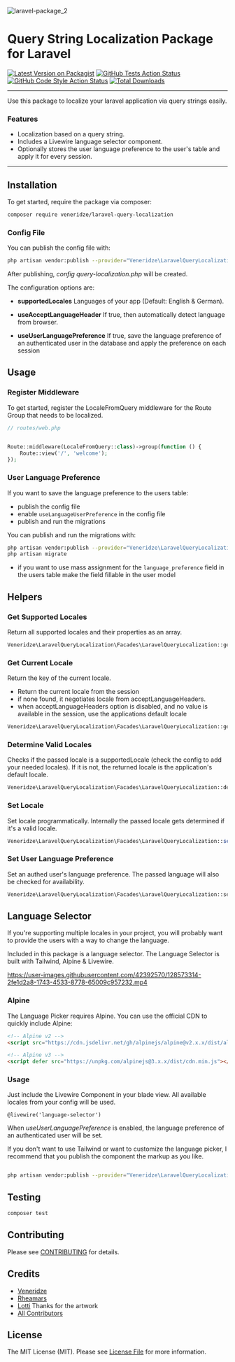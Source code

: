 ![laravel-package_2](https://user-images.githubusercontent.com/42392570/128426801-fe9ad4cc-1063-4fb3-9e0e-62a5e9dfaaf2.png)

# Query String Localization Package for Laravel

[![Latest Version on Packagist](https://img.shields.io/packagist/v/veneridze/laravel-query-localization.svg?style=flat-square)](https://packagist.org/packages/veneridze/laravel-query-localization)
[![GitHub Tests Action Status](https://img.shields.io/github/workflow/status/veneridze/laravel-query-localization/run-tests?label=tests)](https://github.com/veneridze/laravel-query-localization/actions?query=workflow%3Arun-tests+branch%3Amain)
[![GitHub Code Style Action Status](https://img.shields.io/github/workflow/status/veneridze/laravel-query-localization/Check%20&%20fix%20styling?label=code%20style)](https://github.com/veneridze/laravel-query-localization/actions?query=workflow%3A"Check+%26+fix+styling"+branch%3Amain)
[![Total Downloads](https://img.shields.io/packagist/dt/veneridze/laravel-query-localization.svg?style=flat-square)](https://packagist.org/packages/veneridze/laravel-query-localization)

---

Use this package to localize your laravel application via query strings easily.

### Features

- Localization based on a query string.
- Includes a Livewire language selector component.
- Optionally stores the user language preference to the user's table and apply it for every session.

---

## Installation

To get started, require the package via composer:

```bash
composer require veneridze/laravel-query-localization
```

### Config File

You can publish the config file with:

```bash
php artisan vendor:publish --provider="Veneridze\LaravelQueryLocalization\LaravelQueryLocalizationServiceProvider" --tag="laravel-query-localization-config"
```

After publishing, *config query-localization.php* will be created.

The configuration options are:

- **supportedLocales** Languages of your app (Default: English & German).

- **useAcceptLanguageHeader** If true, then automatically detect language from browser.

- **useUserLanguagePreference** If true, save the language preference of an authenticated user in the database and apply the preference on each session

## Usage

### Register Middleware

To get started, register the LocaleFromQuery middleware for the Route Group that needs to be localized.

```php
// routes/web.php


Route::middleware(LocaleFromQuery::class)->group(function () {
    Route::view('/', 'welcome');
});
```

### User Language Preference

If you want to save the language preference to the users table:

- publish the config file
- enable ```useLanguageUserPreference``` in the config file
- publish and run the migrations

You can publish and run the migrations with:

```bash
php artisan vendor:publish --provider="Veneridze\LaravelQueryLocalization\LaravelQueryLocalizationServiceProvider" --tag="query-localization-migrations"
php artisan migrate
```

- if you want to use mass assignment for the ```language_preference``` field in the users table make the field fillable in the user model

## Helpers

### Get Supported Locales

Return all supported locales and their properties as an array.

```php
Veneridze\LaravelQueryLocalization\Facades\LaravelQueryLocalization::getSupportedLocales();
```

### Get Current Locale

Return the key of the current locale.

- Return the current locale from the session
- if none found, it negotiates locale from acceptLanguageHeaders.
- when acceptLanguageHeaders option is disabled, and no value is available in the session, use the applications default locale

```php
Veneridze\LaravelQueryLocalization\Facades\LaravelQueryLocalization::getCurrentLocale();
```

### Determine Valid Locales

Checks if the passed locale is a supportedLocale (check the config to add your needed locales). If it is not, the returned locale is the application's default locale.

```php
Veneridze\LaravelQueryLocalization\Facades\LaravelQueryLocalization::determineValidLanguage('en');
```

### Set Locale

Set locale programmatically. Internally the passed locale gets determined if it's a valid locale.

```php
Veneridze\LaravelQueryLocalization\Facades\LaravelQueryLocalization::setLocale('en');
```

### Set User Language Preference

Set an authed user's language preference. The passed language will also be checked for availability.

```php
Veneridze\LaravelQueryLocalization\Facades\LaravelQueryLocalization::setUserLanguagePreference('en');
```

## Language Selector

If you're supporting multiple locales in your project, you will probably want to provide the users with a way to change the language.

Included in this package is a language selector. The Language Selector is built with Tailwind, Alpine & Livewire.

<https://user-images.githubusercontent.com/42392570/128573314-2fe1d2a8-1743-4533-8778-65009c957232.mp4>

### Alpine

The Language Picker requires Alpine. You can use the official CDN to quickly include Alpine:

```html
<!-- Alpine v2 -->
<script src="https://cdn.jsdelivr.net/gh/alpinejs/alpine@v2.x.x/dist/alpine.min.js" defer></script>

<!-- Alpine v3 -->
<script defer src="https://unpkg.com/alpinejs@3.x.x/dist/cdn.min.js"></script>

```

### Usage

Just include the Livewire Component in your blade view. All available locales from your config will be used.

 ```blade
 @livewire('language-selector')
 ```

 When *useUserLanguagePreference* is enabled, the language preference of an authenticated user will be set.

If you don't want to use Tailwind or want to customize the language picker, I recommend that you publish the component the markup as you like.

```bash

php artisan vendor:publish --provider="Veneridze\LaravelQueryLocalization\LaravelQueryLocalizationServiceProvider" --tag="query-localization-views"

```

## Testing

```bash
composer test
```

## Contributing

Please see [CONTRIBUTING](.github/CONTRIBUTING.md) for details.

## Credits

- [Veneridze](https://github.com/Veneridze)
- [Rheamars](https://github.com/Rheamars)
- [Lotti](https://twitter.com/CharlotteZaspel) Thanks for the artwork
- [All Contributors](../../contributors)

## License

The MIT License (MIT). Please see [License File](LICENSE.md) for more information.
